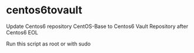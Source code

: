 # centos6tovault
Update Centos6 repository CentOS-Base to Centos6 Vault Repository after Centos6 EOL

Run this script as root or with sudo
